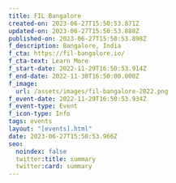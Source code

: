 ```yaml
---
title: FIL Bangalore
created-on: 2023-06-27T15:50:53.871Z
updated-on: 2023-06-27T15:50:53.888Z
published-on: 2023-06-27T15:50:53.898Z
f_description: Bangalore, India
f_cta: https://fil-bangalore.io/
f_cta-text: Learn More
f_start-date: 2022-11-29T16:50:53.914Z
f_end-date: 2022-11-30T16:50:00.000Z
f_image:
  url: /assets/images/fil-bangalore-2022.png
f_event-date: 2022-11-29T16:50:53.934Z
f_event-type: Event
f_icon-type: Info
tags: events
layout: "[events].html"
date: 2023-06-27T15:50:53.966Z
seo:
  noindex: false
  twitter:title: summary
  twitter:card: summary
---
```

